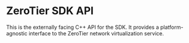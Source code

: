 ZeroTier SDK API
======

This is the externally facing C++ API for the SDK. It provides a platform-agnostic interface to the ZeroTier network virtualization service.
